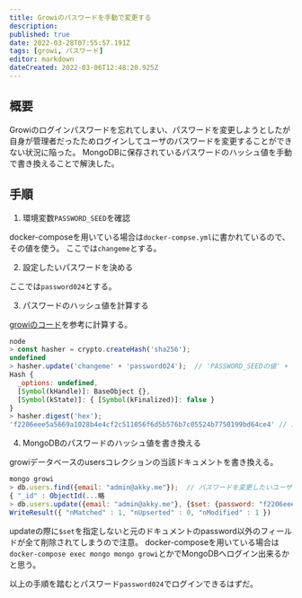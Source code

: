 ```yaml
---
title: Growiのパスワードを手動で変更する
description: 
published: true
date: 2022-03-28T07:55:57.191Z
tags: [growi, パスワード]
editor: markdown
dateCreated: 2022-03-06T12:48:20.925Z
---
```


## 概要
Growiのログインパスワードを忘れてしまい、パスワードを変更しようとしたが自身が管理者だったためログインしてユーザのパスワードを変更することができない状況に陥った。
MongoDBに保存されているパスワードのハッシュ値を手動で書き換えることで解決した。

## 手順
1. 環境変数`PASSWORD_SEED`を確認

docker-composeを用いている場合は`docker-compse.yml`に書かれているので、その値を使う。
ここでは`changeme`とする。

2. 設定したいパスワードを決める

ここでは`password024`とする。

3. パスワードのハッシュ値を計算する

[growiのコード](https://github.com/weseek/growi/blob/60b9769b3a8081ce0567eba54223771f13028450/packages/app/src/server/models/user.js#L131)を参考に計算する。
```js
node
> const hasher = crypto.createHash('sha256');
undefined
> hasher.update('changeme' + 'password024');  // 'PASSWORD_SEEDの値' + '設定したいパスワード'
Hash {
  _options: undefined,
  [Symbol(kHandle)]: BaseObject {},
  [Symbol(kState)]: { [Symbol(kFinalized)]: false }
}
> hasher.digest('hex');
'f2206eee5a5669a1028b4e4cf2c511056f6d5b576b7c05524b7750199bd64ce4' // パスワードのハッシュ値
```

4. MongoDBのパスワードのハッシュ値を書き換える

growiデータベースのusersコレクションの当該ドキュメントを書き換える。
```js
mongo growi
> db.users.find({email: "admin@akky.me"});  // パスワードを変更したいユーザのメールアドレスを指定
{ "_id" : ObjectId(...略
> db.users.update({email: "admin@akky.me"}, {$set: {password: "f2206eee5a5669a1028b4e4cf2c511056f6d5b576b7c05524b7750199bd64ce4"}});  // 変更する
WriteResult({ "nMatched" : 1, "nUpserted" : 0, "nModified" : 1 })
```

updateの際に`$set`を指定しないと元のドキュメントのpassword以外のフィールドが全て削除されてしまうので注意。
docker-composeを用いている場合は`docker-compose exec mongo mongo growi`とかでMongoDBへログイン出来るかと思う。

以上の手順を踏むとパスワード`password024`でログインできるはずだ。
